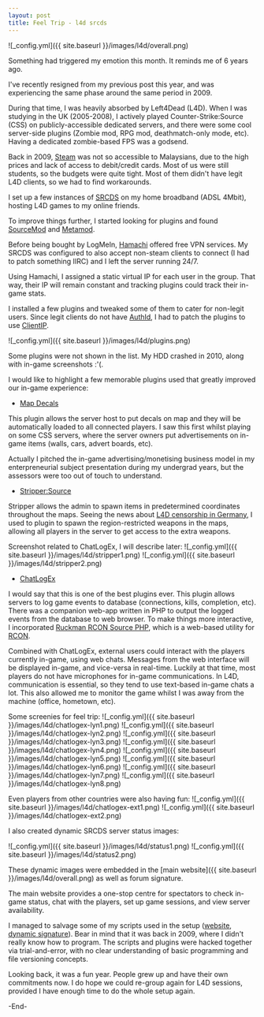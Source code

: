 ```yaml
---
layout: post
title: Feel Trip - l4d srcds
---
```


![_config.yml]({{ site.baseurl }}/images/l4d/overall.png)

Something had triggered my emotion this month. It reminds me of 6 years ago. 

I've recently resigned from my previous post this year, and was experiencing the same phase around the same period in 2009.

During that time, I was heavily absorbed by Left4Dead (L4D).
When I was studying in the UK (2005-2008), I actively played Counter-Strike:Source (CSS) on publicly-accessible dedicated servers, and there were some cool server-side plugins (Zombie mod, RPG mod, deathmatch-only mode, etc). Having a dedicated zombie-based FPS was a godsend.

Back in 2009, [Steam](http://store.steampowered.com/) was not so accessible to Malaysians, due to the high prices and lack of access to debit/credit cards. Most of us were still students, so the budgets were quite tight. 
Most of them didn't have legit L4D clients, so we had to find workarounds.

I set up a few instances of [SRCDS](https://developer.valvesoftware.com/wiki/Source_Dedicated_Server) on my home broadband (ADSL 4Mbit), hosting L4D games to my online friends.

To improve things further, I started looking for plugins and found [SourceMod](https://www.sourcemod.net/) and [Metamod](http://metamod.org/).

Before being bought by LogMeIn, [Hamachi](https://en.wikipedia.org/wiki/Hamachi_(software)) offered free VPN services. My SRCDS was configured to also accept non-steam clients to connect (I had to patch something IIRC) and I left the server running 24/7.

Using Hamachi, I assigned a static virtual IP for each user in the group. That way, their IP will remain constant and tracking plugins could track their in-game stats.

I installed a few plugins and tweaked some of them to cater for non-legit users. Since legit clients do not have [AuthId](https://sm.alliedmods.net/api/index.php?fastload=show&id=1100), I had to patch the plugins to use [ClientIP](https://sm.alliedmods.net/api/index.php?fastload=show&id=400).

![_config.yml]({{ site.baseurl }}/images/l4d/plugins.png)

Some plugins were not shown in the list. My HDD crashed in 2010, along with in-game screenshots :'(.

I would like to highlight a few memorable plugins used that greatly improved our in-game experience:

- [Map Decals](https://forums.alliedmods.net/showthread.php?t=69502)

This plugin allows the server host to put decals on map and they will be automatically loaded to all connected players. I saw this first whilst playing on some CSS servers, where the server owners put advertisements on in-game items (walls, cars, advert boards, etc).

Actually I pitched the in-game advertising/monetising business model in my enterpreneurial subject presentation during my undergrad years, but the assessors were too out of touch to understand.

- [Stripper:Source](https://forums.alliedmods.net/showthread.php?t=39439)

Stripper allows the admin to spawn items in predetermined coordinates throughout the maps. Seeing the news about [L4D censorship in Germany](http://left4dead.wikia.com/wiki/International_Weapons), I used to plugin to spawn the region-restricted weapons in the maps, allowing all players in the server to get access to the extra weapons.

Screenshot related to ChatLogEx, I will describe later: 
![_config.yml]({{ site.baseurl }}/images/l4d/stripper1.png)
![_config.yml]({{ site.baseurl }}/images/l4d/stripper2.png)

- [ChatLogEx](https://forums.alliedmods.net/showthread.php?p=817310)

I would say that this is one of the best plugins ever. This plugin allows servers to log game events to database (connections, kills, completion, etc). There was a companion web-app written in PHP to output the logged events from the database to web browser. To make things more interactive, I incorporated [Ruckman RCON Source PHP](http://www.ruckman.net/downloads-1), which is a web-based utility for [RCON](https://developer.valvesoftware.com/wiki/Source_RCON_Protocol).

Combined with ChatLogEx, external users could interact with the players currently in-game, using web chats. Messages from the web interface will be displayed in-game, and vice-versa in real-time. Luckily at that time, most players do not have microphones for in-game communications. In L4D, communication is essential, so they tend to use text-based in-game chats a lot. This also allowed me to monitor the game whilst I was away from the machine (office, hometown, etc).

Some screenies for feel trip:
![_config.yml]({{ site.baseurl }}/images/l4d/chatlogex-lyn1.png)
![_config.yml]({{ site.baseurl }}/images/l4d/chatlogex-lyn2.png)
![_config.yml]({{ site.baseurl }}/images/l4d/chatlogex-lyn3.png)
![_config.yml]({{ site.baseurl }}/images/l4d/chatlogex-lyn4.png)
![_config.yml]({{ site.baseurl }}/images/l4d/chatlogex-lyn5.png)
![_config.yml]({{ site.baseurl }}/images/l4d/chatlogex-lyn6.png)
![_config.yml]({{ site.baseurl }}/images/l4d/chatlogex-lyn7.png)
![_config.yml]({{ site.baseurl }}/images/l4d/chatlogex-lyn8.png)

Even players from other countries were also having fun:
![_config.yml]({{ site.baseurl }}/images/l4d/chatlogex-ext1.png)
![_config.yml]({{ site.baseurl }}/images/l4d/chatlogex-ext2.png)

I also created dynamic SRCDS server status images:

![_config.yml]({{ site.baseurl }}/images/l4d/status1.png)
![_config.yml]({{ site.baseurl }}/images/l4d/status2.png)

These dynamic images were embedded in the [main website]({{ site.baseurl }}/images/l4d/overall.png) as well as forum signature.

The main website provides a one-stop centre for spectators to check in-game status, chat with the players, set up game sessions, and view server availability.

I managed to salvage some of my scripts used in the setup ([website](https://github.com/azam-a/feeltrain/tree/master/stats), [dynamic signature](https://github.com/azam-a/feeltrain/tree/master/query)).
Bear in mind that it was back in 2009, where I didn't really know how to program. The scripts and plugins were hacked together via trial-and-error, with no clear understanding of basic programming and file versioning concepts.

Looking back, it was a fun year. People grew up and have their own commitments now. I do hope we could re-group again for L4D sessions, provided I have enough time to do the whole setup again.

-End-
